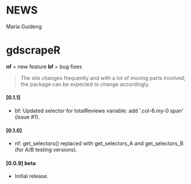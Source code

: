 NEWS
================
Maria Guideng

gdscrapeR
=========

**nf** = new feature
**bf** = bug fixes

> The site changes frequently and with a lot of moving parts involved; the package can be expected to change accordingly.

#### \[0.1.1\]

-   bf: Updated selector for totalReviews variable: add '.col-6.my-0 span' (issue \#1).

#### \[0.1.0\]

-   nf: get\_selectors() replaced with get\_selectors\_A and get\_selectors\_B (for A/B testing versions).

#### \[0.0.9\] beta

-   Initial release.
